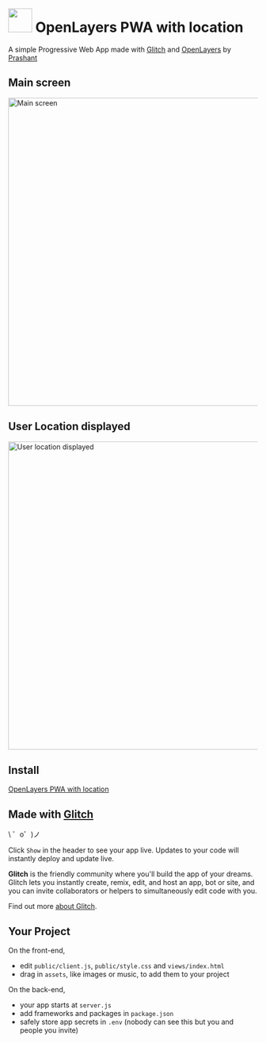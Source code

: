 
 # <img src="https://github.com/enigmatic7earth/openlayers-location-pwa/blob/master/public/images/icons/icon-128x128.png" width="48"> OpenLayers PWA with location


A simple Progressive Web App made with [Glitch](https://glitch.com/) and [OpenLayers](https://openlayers.org/) by [Prashant](https://glitch.com/@enigmatic7earth)

Main screen
---
<img src="https://github.com/enigmatic7earth/openlayers-location-pwa/blob/master/openlayers-location-pwa.glitch.me_(iPhone%206_7_8%20Plus)-1.png" width="621" alt="Main screen">

User Location displayed
---
<img src="https://github.com/enigmatic7earth/openlayers-location-pwa/blob/master/openlayers-location-pwa.glitch.me_(iPhone%206_7_8%20Plus)-2.png" width="621" alt="User location displayed">

## Install


[OpenLayers PWA with location](https://enigmatic7earth-openlayers-location-pwa.glitch.me/)




Made with [Glitch](https://glitch.com/)
-------------------

\ ゜o゜)ノ

Click `Show` in the header to see your app live. Updates to your code will instantly deploy and update live.

**Glitch** is the friendly community where you'll build the app of your dreams. Glitch lets you instantly create, remix, edit, and host an app, bot or site, and you can invite collaborators or helpers to simultaneously edit code with you.

Find out more [about Glitch](https://glitch.com/about).


Your Project
------------

On the front-end,
- edit `public/client.js`, `public/style.css` and `views/index.html`
- drag in `assets`, like images or music, to add them to your project

On the back-end,
- your app starts at `server.js`
- add frameworks and packages in `package.json`
- safely store app secrets in `.env` (nobody can see this but you and people you invite)

